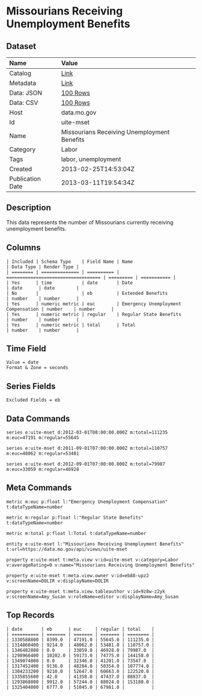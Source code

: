 # Missourians Receiving Unemployment Benefits

## Dataset

| Name | Value |
| :--- | :---- |
| Catalog | [Link](https://catalog.data.gov/dataset/missourians-receiving-unemployment-benefits-cc31d) |
| Metadata | [Link](https://data.mo.gov/api/views/uite-mset) |
| Data: JSON | [100 Rows](https://data.mo.gov/api/views/uite-mset/rows.json?max_rows=100) |
| Data: CSV | [100 Rows](https://data.mo.gov/api/views/uite-mset/rows.csv?max_rows=100) |
| Host | data.mo.gov |
| Id | uite-mset |
| Name | Missourians Receiving Unemployment Benefits |
| Category | Labor |
| Tags | labor, unemployment |
| Created | 2013-02-25T14:53:04Z |
| Publication Date | 2013-03-11T19:54:34Z |

## Description

This data represents the number of Missourians currently receiving unemployment benefits.

## Columns

```ls
| Included | Schema Type    | Field Name | Name                                | Data Type | Render Type |
| ======== | ============== | ========== | =================================== | ========= | =========== |
| Yes      | time           | date       | Date                                | date      | date        |
| No       |                | eb         | Extended Benefits                   | number    | number      |
| Yes      | numeric metric | euc        | Emergency Unemployment Compensation | number    | number      |
| Yes      | numeric metric | regular    | Regular State Benefits              | number    | number      |
| Yes      | numeric metric | total      | Total                               | number    | number      |
```

## Time Field

```ls
Value = date
Format & Zone = seconds
```

## Series Fields

```ls
Excluded Fields = eb
```

## Data Commands

```ls
series e:uite-mset d:2012-03-01T08:00:00.000Z m:total=111235 m:euc=47191 m:regular=55645

series e:uite-mset d:2011-09-01T07:00:00.000Z m:total=110757 m:euc=48062 m:regular=53481

series e:uite-mset d:2012-09-01T07:00:00.000Z m:total=79987 m:euc=33059 m:regular=46928
```

## Meta Commands

```ls
metric m:euc p:float l:"Emergency Unemployment Compensation" t:dataTypeName=number

metric m:regular p:float l:"Regular State Benefits" t:dataTypeName=number

metric m:total p:float l:Total t:dataTypeName=number

entity e:uite-mset l:"Missourians Receiving Unemployment Benefits" t:url=https://data.mo.gov/api/views/uite-mset

property e:uite-mset t:meta.view v:id=uite-mset v:category=Labor v:averageRating=0 v:name="Missourians Receiving Unemployment Benefits"

property e:uite-mset t:meta.view.owner v:id=eb88-upz2 v:screenName=DOLIR v:displayName=DOLIR

property e:uite-mset t:meta.view.tableauthor v:id=9z8w-z2yk v:screenName=Amy_Susan v:roleName=editor v:displayName=Amy_Susan
```

## Top Records

```ls
| date       | eb      | euc     | regular | total    | 
| ========== | ======= | ======= | ======= | ======== | 
| 1330588800 | 8399.0  | 47191.0 | 55645.0 | 111235.0 | 
| 1314860400 | 9214.0  | 48062.0 | 53481.0 | 110757.0 | 
| 1346482800 | 0.0     | 33059.0 | 46928.0 | 79987.0  | 
| 1298966400 | 10202.0 | 59173.0 | 74775.0 | 144158.0 | 
| 1349074800 | 0.0     | 32346.0 | 41201.0 | 73547.0  | 
| 1317452400 | 9136.0  | 48284.0 | 50354.0 | 107774.0 | 
| 1304233200 | 9210.0  | 52647.0 | 60663.0 | 122520.0 | 
| 1335855600 | 42.0    | 41358.0 | 47437.0 | 88837.0  | 
| 1293868800 | 9912.0  | 57244.0 | 88024.0 | 153180.0 | 
| 1325404800 | 6777.0  | 51045.0 | 67981.0 |          | 
```